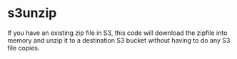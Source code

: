 # s3unzip

If you have an existing zip file in S3, this code will download the zipfile into memory and unzip it to a destination S3 bucket without having to do any S3 file copies.
